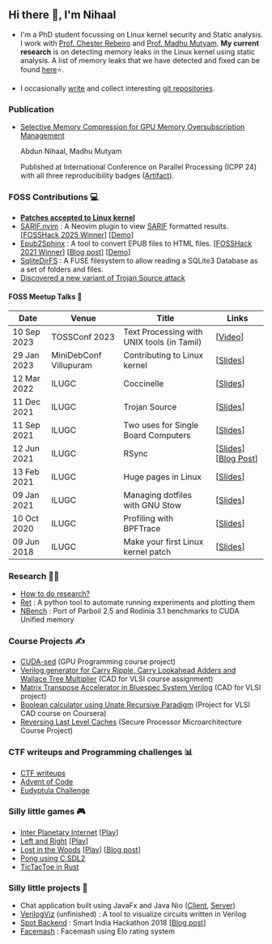 ## Hi there 👋, I'm Nihaal

- I'm a PhD student focussing on Linux kernel security and Static analysis. I work with [Prof. Chester Rebeiro](https://cse.iitm.ac.in/~chester/) and [Prof. Madhu Mutyam](https://cse.iitm.ac.in/~madhu/).
  **My current research** is on detecting memory leaks in the Linux kernel using static analysis. A list of memory leaks that we have detected and fixed can be found [here](https://docs.google.com/spreadsheets/d/e/2PACX-1vREgEjH21e0OygLBQ8D20FkhNTDXCrZIDkwWykv21STmx16QlgFiveawTFcTD6Bs2R0pHVoeC2nzDrT/pubhtml)⭐.

- I occasionally [write](https://nihaal.me) and collect interesting [git repositories](https://github.com/nifey?tab=stars).

### Publication

- [Selective Memory Compression for GPU Memory Oversubscription Management](https://dl.acm.org/doi/abs/10.1145/3673038.3673058)
  
  Abdun Nihaal, Madhu Mutyam

  Published at International Conference on Parallel Processing (ICPP 24) with all three reproducibility badges ([Artifact](https://zenodo.org/records/12917001)).

### FOSS Contributions 💻
- [**Patches accepted to Linux kernel**](https://git.kernel.org/pub/scm/linux/kernel/git/next/linux-next.git/log/?qt=author&q=abdun+Nihaal)
- [SARIF.nvim](https://github.com/nifey/sarif.nvim) : A Neovim plugin to view [SARIF](https://sarifweb.azurewebsites.net/) formatted results. [[FOSSHack 2025 Winner](https://forum.fossunited.org/t/foss-hack-2025-results/5541/6)] [[Demo](https://drive.google.com/file/d/1twjMVKDfBfCQH8s54CxTjrR7ssvYatuU/view)]
- [Epub2Sphinx](https://github.com/nifey/epub2sphinx) : A tool to convert EPUB files to HTML files. [[FOSSHack 2021 Winner](https://forum.fossunited.org/t/foss-hack-2021-results/957)] [[Blog post](https://nihaal.me/post/fosshack_2021/)] [[Demo](https://drive.google.com/file/d/1yB5dfDtlfZ8K9rm0uYAPy008jZmMSUL-/view)]
- [SqliteDirFS](https://github.com/nifey/sqlitedirfs) : A FUSE filesystem to allow reading a SQLite3 Database as a set of folders and files.
- [Discovered a new variant of Trojan Source attack](https://github.com/nickboucher/trojan-source/pull/21)

#### FOSS Meetup Talks 🎤

| Date        | Venue                   | Title                                      | Links                                                  |
| ----------- | ----------------------- | ------------------------------------------ | ------------------------------------------------------ |
| 10 Sep 2023 | TOSSConf 2023           | Text Processing with UNIX tools (in Tamil) | [[Video](https://www.youtube.com/watch?v=70yJ3pyqtps)] | 
| 29 Jan 2023 | MiniDebConf Villupuram  | Contributing to Linux kernel | [[Slides](https://nihaal.me/reveal.js/presentations/ilugc/contributing_to_linux_kernel_minidebconf.pdf)] |
| 12 Mar 2022 | ILUGC | Coccinelle | [[Slides](https://nihaal.me/reveal.js/presentations/ilugc/coccinelle)] |
| 11 Dec 2021 | ILUGC | Trojan Source | [[Slides](https://nihaal.me/reveal.js/presentations/ilugc/trojan_source)] |
| 11 Sep 2021 | ILUGC | Two uses for Single Board Computers | [[Slides](https://nihaal.me/reveal.js/presentations/ilugc/znc_pihole)] |
| 12 Jun 2021 | ILUGC | RSync | [[Slides](https://nihaal.me/reveal.js/presentations/ilugc/rsync)] [[Blog Post](https://nihaal.me/post/rsync/)] |
| 13 Feb 2021 | ILUGC | Huge pages in Linux | [[Slides](https://nihaal.me/reveal.js/presentations/thp/)] |
| 09 Jan 2021 | ILUGC | Managing dotfiles with GNU Stow | [[Slides](https://nihaal.me/reveal.js/presentations/stow/)] |
| 10 Oct 2020 | ILUGC | Profiling with BPFTrace | [[Slides](https://nihaal.me/reveal.js/presentations/bpftrace/)] |
| 09 Jun 2018 | ILUGC | Make your first Linux kernel patch | [[Slides](https://nihaal.me/reveal.js/presentations/kernelpatch/)] |

### Research 👨‍🎓
- [How to do research?](https://nihaal.me/post/how_to_research/)
- [Ret](https://github.com/nifey/ret) : A python tool to automate running experiments and plotting them
- [NBench](https://github.com/nifey/nbench) : Port of Parboil 2.5 and Rodinia 3.1 benchmarks to CUDA Unified memory 

### Course Projects ✍️
- [CUDA-sed](https://github.com/nifey/CUDA-sed) (GPU Programming course project)
- [Verilog generator for Carry Ripple, Carry Lookahead Adders and Wallace Tree Multiplier](https://github.com/nifey/cad_for_vlsi) (CAD for VLSI course assignment)
- [Matrix Transpose Accelerator in Bluespec System Verilog](https://github.com/nifey/bluespec_project) (CAD for VLSI project)
- [Boolean calculator using Unate Recursive Paradigm](https://github.com/nifey/urp) (Project for VLSI CAD course on Coursera)
- [Reversing Last Level Caches](https://github.com/nifey/reverse_llc) (Secure Processor Microarchitecture Course Project)

### CTF writeups and Programming challenges 📊
- [CTF writeups](https://github.com/nifey/ctf)
- [Advent of Code](https://github.com/nifey/advent_of_code)
- [Eudyptula Challenge](https://github.com/nifey/eudyptula)

### Silly little games 🎮
- [Inter Planetary Internet](https://github.com/nifey/ipi) [[Play](https://js13kgames.com/2020/games/inter-planetary-internet)]
- [Left and Right](https://github.com/nifey/leftandright) [[Play](https://js13kgames.com/games/left-and-right)]
- [Lost in the Woods](https://github.com/nifey/lost-in-the-woods) [[Play](https://js13kgames.com/games/lost-in-the-woods)] [[Blog post](https://nihaal.me/post/2017-10-20-lost-in-the-woods-my-entry-for-js13kgames/)]
- [Pong using C,SDL2](https://github.com/nifey/pong) 
- [TicTacToe in Rust](https://github.com/nifey/tictactoe)

### Silly little projects 🧭
- Chat application built using JavaFx and Java Nio ([Client](https://github.com/nifey/ChatApplication-Client), [Server](https://github.com/nifey/ChatApplication-Server))
- [VerilogViz](https://github.com/nifey/VerilogViz) (unfinished) : A tool to visualize circuits written in Verilog
- [Spot Backend](https://github.com/nifey/Spot_Backend) : Smart India Hackathon 2018 [[Blog post](https://nihaal.me/post/2018-09-15-smart-india-hackathon-2018/)]
- [Facemash](https://github.com/nifey/Facemash) : Facemash using Elo rating system
